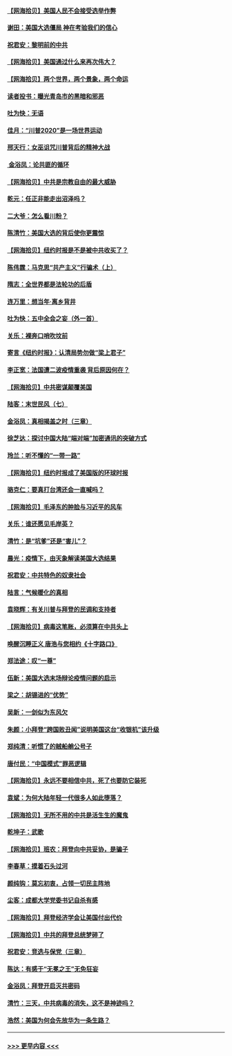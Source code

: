 #### [【网海拾贝】美国人民不会接受选举作弊](../pages/nsc993/n12528850.md?t=11062202) 
#### [谢田：美国大选僵局 神在考验我们的信心](../pages/nsc993/n12527932.md?t=11062202) 
#### [祝君安：黎明前的中共](../pages/nsc993/n12524071.md?t=11062202) 
#### [【网海拾贝】美国通过什么来再次伟大？](../pages/nsc993/n12523844.md?t=11062202) 
#### [【网海拾贝】两个世界，两个景象，两个命运](../pages/nsc993/n12521419.md?t=11062202) 
#### [读者投书：曝光青岛市的黑暗和邪恶](../pages/nsc993/n12520988.md?t=11062202) 
#### [吐为快：无语](../pages/nsc993/n12518588.md?t=11062202) 
#### [佳月：“川普2020”是一场世界运动](../pages/nsc993/n12518581.md?t=11062202) 
#### [邢天行：女巫诅咒川普背后的精神大战](../pages/nsc993/n12517257.md?t=11062202) 
#### [ 金浴凤：论共匪的循环](../pages/nsc993/n12517133.md?t=11062202) 
#### [【网海拾贝】中共是宗教自由的最大威胁](../pages/nsc993/n12516879.md?t=11062202) 
#### [乾元：任正非能走出沼泽吗？](../pages/nsc993/n12515831.md?t=11062202) 
#### [二大爷：怎么看川粉？](../pages/nsc993/n12515820.md?t=11062202) 
#### [陈清竹：美国大选的背后使你更震惊](../pages/nsc993/n12515589.md?t=11062202) 
#### [【网海拾贝】纽约时报是不是被中共收买了？](../pages/nsc993/n12515122.md?t=11062202) 
#### [陈伟霆：马克思“共产主义”行骗术（上）](../pages/nsc993/n12510217.md?t=11062202) 
#### [隋志：全世界都是法轮功的后盾](../pages/nsc993/n12510636.md?t=11062202) 
#### [连万里：想当年‧离乡背井](../pages/nsc993/n12510623.md?t=11062202) 
#### [吐为快：五中全会之妄（外一首）](../pages/nsc993/n12510470.md?t=11062202) 
#### [关乐：裸奔口哨吹坟前](../pages/nsc993/n12510403.md?t=11062202) 
#### [寄言《纽约时报》：认清局势勿做“梁上君子”](../pages/nsc993/n12510042.md?t=11062202) 
#### [李正宽：法国遭二波疫情重袭 背后原因何在？](../pages/nsc993/n12509971.md?t=11062202) 
#### [【网海拾贝】中共密谋颠覆美国](../pages/nsc993/n12509816.md?t=11062202) 
#### [陆客：末世民风（七）](../pages/nsc993/n12507822.md?t=11062202) 
#### [金浴凤：真相揭盖之时（三章）](../pages/nsc993/n12507804.md?t=11062202) 
#### [徐芝达：探讨中国大陆“端对端”加密通讯的突破方式](../pages/nsc993/n12507682.md?t=11062202) 
#### [玲兰：听不懂的“一带一路”](../pages/nsc993/n12507669.md?t=11062202) 
#### [【网海拾贝】纽约时报成了美国版的环球时报](../pages/nsc993/n12507053.md?t=11062202) 
#### [骆克仁：要真打台湾还会一直喊吗？](../pages/nsc993/n12506843.md?t=11062202) 
#### [【网海拾贝】毛泽东的肿脸与习近平的风车](../pages/nsc993/n12504537.md?t=11062202) 
#### [关乐：谁还愿见毛岸英？](../pages/nsc993/n12503866.md?t=11062202) 
#### [清竹：是“坑爹”还是“害儿”？](../pages/nsc993/n12503034.md?t=11062202) 
#### [晨光：疫情下，由天象解读美国大选结果](../pages/nsc993/n12502536.md?t=11062202) 
#### [祝君安：中共特色的奴隶社会](../pages/nsc993/n12501529.md?t=11062202) 
#### [陆言：气候暖化的真相](../pages/nsc993/n12501183.md?t=11062202) 
#### [袁晓辉：有关川普与拜登的民调和支持者](../pages/nsc993/n12500433.md?t=11062202) 
#### [【网海拾贝】病毒这笔账，必须算在中共头上](../pages/nsc993/n12500320.md?t=11062202) 
#### [唤醒沉睡正义 唐浩与您相约《十字路口》](../pages/nsc993/n12497980.md?t=11062202) 
#### [郑法途：叹“一尊”](../pages/nsc993/n12498837.md?t=11062202) 
#### [伍新：美国大选末场辩论疫情问题的启示](../pages/nsc993/n12498829.md?t=11062202) 
#### [梁之：胡锡进的“优势”](../pages/nsc993/n12498780.md?t=11062202) 
#### [吴新：一剑似为东风欠](../pages/nsc993/n12498772.md?t=11062202) 
#### [朱颜：小拜登“跨国败丑闻”说明美国这台“收银机”该升级](../pages/nsc993/n12498731.md?t=11062202) 
#### [郑纯清：听惯了的贼船艄公号子](../pages/nsc993/n12498721.md?t=11062202) 
#### [唐付民：“中国模式”罪恶逻辑](../pages/nsc993/n12498310.md?t=11062202) 
#### [【网海拾贝】永远不要相信中共，死了也要防它装死](../pages/nsc993/n12498162.md?t=11062202) 
#### [袁斌：为何大陆年轻一代很多人如此堕落？](../pages/nsc993/n12495696.md?t=11062202) 
#### [【网海拾贝】无所不用的中共是活生生的魔鬼](../pages/nsc993/n12495621.md?t=11062202) 
#### [乾坤子：武歌](../pages/nsc993/n12493391.md?t=11062202) 
#### [【网海拾贝】班农：拜登向中共妥协，是骗子](../pages/nsc993/n12492877.md?t=11062202) 
#### [李春草：摸着石头过河](../pages/nsc993/n12491121.md?t=11062202) 
#### [颜纯钩：莫忘初衷，占领一切民主阵地](../pages/nsc993/n12490965.md?t=11062202) 
#### [尘客：成都大学党委书记自杀有感](../pages/nsc993/n12490950.md?t=11062202) 
#### [【网海拾贝】拜登经济学会让美国付出代价](../pages/nsc993/n12489662.md?t=11062202) 
#### [【网海拾贝】中共的拜登总统梦碎了](../pages/nsc993/n12487896.md?t=11062202) 
#### [祝君安：竞选与保党（三章）](../pages/nsc993/n12487258.md?t=11062202) 
#### [陈达：有感于“无冕之王”无免狂妄](../pages/nsc993/n12485133.md?t=11062202) 
#### [金浴凤：拜登开启灭共密码](../pages/nsc993/n12485125.md?t=11062202) 
#### [清竹：三天，中共病毒的消失，这不是神迹吗？](../pages/nsc993/n12485027.md?t=11062202) 
#### [浩然：美国为何会先放华为一条生路？](../pages/nsc993/n12484997.md?t=11062202) 

----
#### [ >>> 更早内容 <<< ](../indexes/nsc993-earlier.md)
